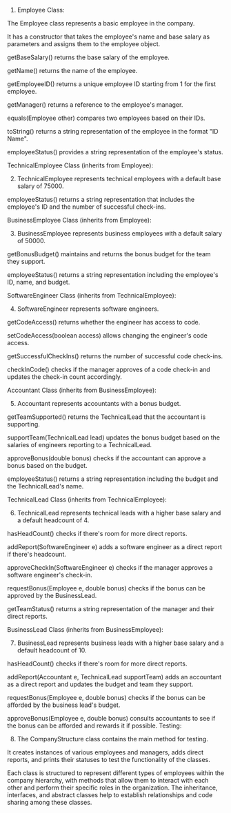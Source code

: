 1. Employee Class:

The Employee class represents a basic employee in the company.

It has a constructor that takes the employee's name and base salary as parameters and assigns them to the employee object.

getBaseSalary() returns the base salary of the employee.

getName() returns the name of the employee.

getEmployeeID() returns a unique employee ID starting from 1 for the first employee.

getManager() returns a reference to the employee's manager.

equals(Employee other) compares two employees based on their IDs.

toString() returns a string representation of the employee in the format "ID Name".

employeeStatus() provides a string representation of the employee's status.

TechnicalEmployee Class (inherits from Employee):

2. TechnicalEmployee represents technical employees with a default base salary of 75000.

employeeStatus() returns a string representation that includes the employee's ID and the number of successful check-ins.

BusinessEmployee Class (inherits from Employee):

3. BusinessEmployee represents business employees with a default salary of 50000.
   
getBonusBudget() maintains and returns the bonus budget for the team they support.

employeeStatus() returns a string representation including the employee's ID, name, and budget.

SoftwareEngineer Class (inherits from TechnicalEmployee):

4. SoftwareEngineer represents software engineers.
   
getCodeAccess() returns whether the engineer has access to code.

setCodeAccess(boolean access) allows changing the engineer's code access.

getSuccessfulCheckIns() returns the number of successful code check-ins.

checkInCode() checks if the manager approves of a code check-in and updates the check-in count accordingly.

Accountant Class (inherits from BusinessEmployee):

5. Accountant represents accountants with a bonus budget.
    
getTeamSupported() returns the TechnicalLead that the accountant is supporting.

supportTeam(TechnicalLead lead) updates the bonus budget based on the salaries of engineers reporting to a TechnicalLead.

approveBonus(double bonus) checks if the accountant can approve a bonus based on the budget.

employeeStatus() returns a string representation including the budget and the TechnicalLead's name.

TechnicalLead Class (inherits from TechnicalEmployee):

6. TechnicalLead represents technical leads with a higher base salary and a default headcount of 4.
    
hasHeadCount() checks if there's room for more direct reports.

addReport(SoftwareEngineer e) adds a software engineer as a direct report if there's headcount.

approveCheckIn(SoftwareEngineer e) checks if the manager approves a software engineer's check-in.

requestBonus(Employee e, double bonus) checks if the bonus can be approved by the BusinessLead.

getTeamStatus() returns a string representation of the manager and their direct reports.

BusinessLead Class (inherits from BusinessEmployee):

7. BusinessLead represents business leads with a higher base salary and a default headcount of 10.
    
hasHeadCount() checks if there's room for more direct reports.

addReport(Accountant e, TechnicalLead supportTeam) adds an accountant as a direct report and updates the budget and team they support.

requestBonus(Employee e, double bonus) checks if the bonus can be afforded by the business lead's budget.

approveBonus(Employee e, double bonus) consults accountants to see if the bonus can be afforded and rewards it if possible.
Testing:

8. The CompanyStructure class contains the main method for testing.
    
It creates instances of various employees and managers, adds direct reports, and prints their statuses to test the functionality of the classes.

Each class is structured to represent different types of employees within the company hierarchy, with methods that allow them to interact with each other and perform their specific roles in the organization. The inheritance, interfaces, and abstract classes help to establish relationships and code sharing among these classes.
